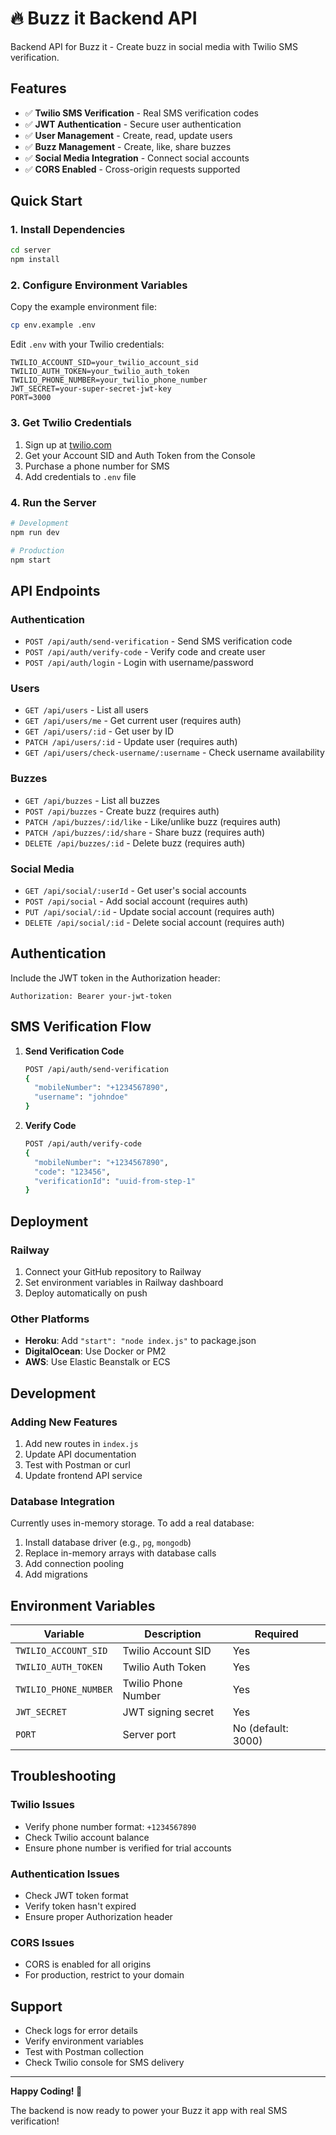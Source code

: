 # 🔥 Buzz it Backend API

Backend API for Buzz it - Create buzz in social media with Twilio SMS verification.

## Features

- ✅ **Twilio SMS Verification** - Real SMS verification codes
- ✅ **JWT Authentication** - Secure user authentication
- ✅ **User Management** - Create, read, update users
- ✅ **Buzz Management** - Create, like, share buzzes
- ✅ **Social Media Integration** - Connect social accounts
- ✅ **CORS Enabled** - Cross-origin requests supported

## Quick Start

### 1. Install Dependencies

```bash
cd server
npm install
```

### 2. Configure Environment Variables

Copy the example environment file:

```bash
cp env.example .env
```

Edit `.env` with your Twilio credentials:

```env
TWILIO_ACCOUNT_SID=your_twilio_account_sid
TWILIO_AUTH_TOKEN=your_twilio_auth_token
TWILIO_PHONE_NUMBER=your_twilio_phone_number
JWT_SECRET=your-super-secret-jwt-key
PORT=3000
```

### 3. Get Twilio Credentials

1. Sign up at [twilio.com](https://www.twilio.com)
2. Get your Account SID and Auth Token from the Console
3. Purchase a phone number for SMS
4. Add credentials to `.env` file

### 4. Run the Server

```bash
# Development
npm run dev

# Production
npm start
```

## API Endpoints

### Authentication

- `POST /api/auth/send-verification` - Send SMS verification code
- `POST /api/auth/verify-code` - Verify code and create user
- `POST /api/auth/login` - Login with username/password

### Users

- `GET /api/users` - List all users
- `GET /api/users/me` - Get current user (requires auth)
- `GET /api/users/:id` - Get user by ID
- `PATCH /api/users/:id` - Update user (requires auth)
- `GET /api/users/check-username/:username` - Check username availability

### Buzzes

- `GET /api/buzzes` - List all buzzes
- `POST /api/buzzes` - Create buzz (requires auth)
- `PATCH /api/buzzes/:id/like` - Like/unlike buzz (requires auth)
- `PATCH /api/buzzes/:id/share` - Share buzz (requires auth)
- `DELETE /api/buzzes/:id` - Delete buzz (requires auth)

### Social Media

- `GET /api/social/:userId` - Get user's social accounts
- `POST /api/social` - Add social account (requires auth)
- `PUT /api/social/:id` - Update social account (requires auth)
- `DELETE /api/social/:id` - Delete social account (requires auth)

## Authentication

Include the JWT token in the Authorization header:

```
Authorization: Bearer your-jwt-token
```

## SMS Verification Flow

1. **Send Verification Code**
   ```bash
   POST /api/auth/send-verification
   {
     "mobileNumber": "+1234567890",
     "username": "johndoe"
   }
   ```

2. **Verify Code**
   ```bash
   POST /api/auth/verify-code
   {
     "mobileNumber": "+1234567890",
     "code": "123456",
     "verificationId": "uuid-from-step-1"
   }
   ```

## Deployment

### Railway

1. Connect your GitHub repository to Railway
2. Set environment variables in Railway dashboard
3. Deploy automatically on push

### Other Platforms

- **Heroku**: Add `"start": "node index.js"` to package.json
- **DigitalOcean**: Use Docker or PM2
- **AWS**: Use Elastic Beanstalk or ECS

## Development

### Adding New Features

1. Add new routes in `index.js`
2. Update API documentation
3. Test with Postman or curl
4. Update frontend API service

### Database Integration

Currently uses in-memory storage. To add a real database:

1. Install database driver (e.g., `pg`, `mongodb`)
2. Replace in-memory arrays with database calls
3. Add connection pooling
4. Add migrations

## Environment Variables

| Variable | Description | Required |
|----------|-------------|----------|
| `TWILIO_ACCOUNT_SID` | Twilio Account SID | Yes |
| `TWILIO_AUTH_TOKEN` | Twilio Auth Token | Yes |
| `TWILIO_PHONE_NUMBER` | Twilio Phone Number | Yes |
| `JWT_SECRET` | JWT signing secret | Yes |
| `PORT` | Server port | No (default: 3000) |

## Troubleshooting

### Twilio Issues

- Verify phone number format: `+1234567890`
- Check Twilio account balance
- Ensure phone number is verified for trial accounts

### Authentication Issues

- Check JWT token format
- Verify token hasn't expired
- Ensure proper Authorization header

### CORS Issues

- CORS is enabled for all origins
- For production, restrict to your domain

## Support

- Check logs for error details
- Verify environment variables
- Test with Postman collection
- Check Twilio console for SMS delivery

---

**Happy Coding! 🎉**

The backend is now ready to power your Buzz it app with real SMS verification!